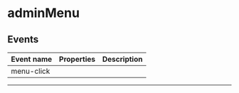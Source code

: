 # adminMenu

## Events

| Event name | Properties | Description |
| ---------- | ---------- | ----------- |
| menu-click |            |

---
